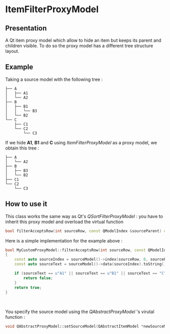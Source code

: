 # ItemFilterProxyModel

## Presentation
A Qt item proxy model which allow to hide an item but keeps its parent and children visible. To do so the proxy model has a different tree structure layout.  

## Example
Taking a source model with the following tree :

```
├── A
│   ├── A1
│   └── A2
├── B
│   ├── B1
│   │   └── B3
│   └── B2
└── C
    ├── C1
    └── C2
        └── C3
```

If we hide **A1**, **B1** and **C** using *ItemFilterProxyModel* as a proxy model, we obtain this tree :
```
├── A
│   └── A2
├── B
│   ├── B3
│   └── B2
├── C1
└── C2
    └── C3
```

## How to use it
This class works the same way as Qt's *QSortFilterProxyModel* : you have to inherit this proxy model and overload the virtual function
```cpp
bool filterAcceptsRow(int sourceRow, const QModelIndex &sourceParent) const;
```
  
Here is a simple implementation for the example above :

```cpp
bool MyCustomProxyModel::filterAcceptsRow(int sourceRow, const QModelIndex &sourceParent) const
{
    const auto sourceIndex = sourceModel()->index(sourceRow, 0, sourceParent);
    const auto sourceText = sourceModel()->data(sourceIndex).toString();

    if (sourceText == u"A1" || sourceText == u"B1" || sourceText == "C") {
        return false;
    }
    return true;
}
```  
<br/>

You specify the source model using the *QAbstractProxyModel* 's virutal function :  

```cpp
void QAbstractProxyModel::setSourceModel(QAbstractItemModel *newSourceModel);
```